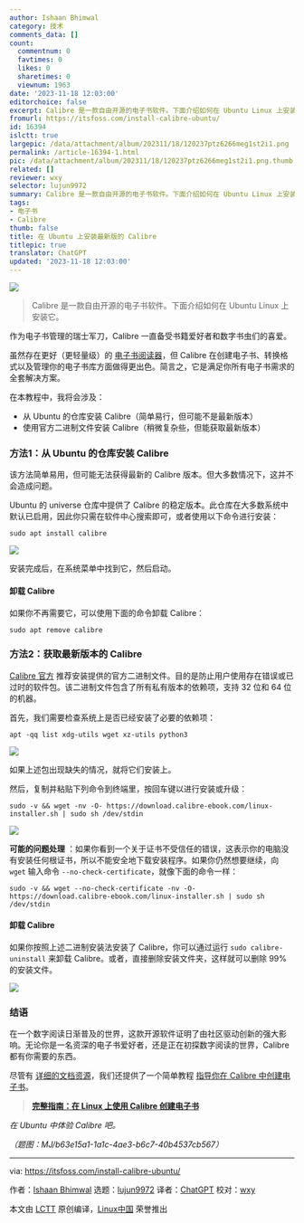 ```yaml
---
author: Ishaan Bhimwal
category: 技术
comments_data: []
count:
  commentnum: 0
  favtimes: 0
  likes: 0
  sharetimes: 0
  viewnum: 1963
date: '2023-11-18 12:03:00'
editorchoice: false
excerpt: Calibre 是一款自由开源的电子书软件。下面介绍如何在 Ubuntu Linux 上安装它。
fromurl: https://itsfoss.com/install-calibre-ubuntu/
id: 16394
islctt: true
largepic: /data/attachment/album/202311/18/120237ptz6266meg1st2i1.png
permalink: /article-16394-1.html
pic: /data/attachment/album/202311/18/120237ptz6266meg1st2i1.png.thumb.jpg
related: []
reviewer: wxy
selector: lujun9972
summary: Calibre 是一款自由开源的电子书软件。下面介绍如何在 Ubuntu Linux 上安装它。
tags:
- 电子书
- Calibre
thumb: false
title: 在 Ubuntu 上安装最新版的 Calibre
titlepic: true
translator: ChatGPT
updated: '2023-11-18 12:03:00'
---
```


![](/data/attachment/album/202311/18/120237ptz6266meg1st2i1.png)



> 
> Calibre 是一款自由开源的电子书软件。下面介绍如何在 Ubuntu Linux 上安装它。
> 
> 
> 


作为电子书管理的瑞士军刀，Calibre 一直备受书籍爱好者和数字书虫们的喜爱。


虽然存在更好（更轻量级）的 [电子书阅读器](https://itsfoss.com/best-ebook-readers-linux/)，但 Calibre 在创建电子书、转换格式以及管理你的电子书库方面做得更出色。简言之，它是满足你所有电子书需求的全套解决方案。


在本教程中，我将会涉及：


* 从 Ubuntu 的仓库安装 Calibre（简单易行，但可能不是最新版本）
* 使用官方二进制文件安装 Calibre（稍微复杂些，但能获取最新版本）


### 方法1：从 Ubuntu 的仓库安装 Calibre


该方法简单易用，但可能无法获得最新的 Calibre 版本。但大多数情况下，这并不会造成问题。


Ubuntu 的 universe 仓库中提供了 Calibre 的稳定版本。此仓库在大多数系统中默认已启用，因此你只需在软件中心搜索即可，或者使用以下命令进行安装：



```
sudo apt install calibre

```

![](/data/attachment/album/202311/18/120313l59b89598e4e5ugk.png)


安装完成后，在系统菜单中找到它，然后启动。


#### 卸载 Calibre


如果你不再需要它，可以使用下面的命令卸载 Calibre：



```
sudo apt remove calibre

```

### 方法2：获取最新版本的 Calibre


[Calibre 官方](https://calibre-ebook.com/download_linux) 推荐安装提供的官方二进制文件。目的是防止用户使用存在错误或已过时的软件包。该二进制文件包含了所有私有版本的依赖项，支持 32 位和 64 位的机器。


首先，我们需要检查系统上是否已经安装了必要的依赖项：



```
apt -qq list xdg-utils wget xz-utils python3

```

![](/data/attachment/album/202311/18/120313eptccjuuforjgtrr.png)


如果上述包出现缺失的情况，就将它们安装上。


然后，复制并粘贴下列命令到终端里，按回车键以进行安装或升级：



```
sudo -v && wget -nv -O- https://download.calibre-ebook.com/linux-installer.sh | sudo sh /dev/stdin

```

![](/data/attachment/album/202311/18/120313vox3xl9yaj9jiei3.png)


**可能的问题处理** ：如果你看到一个关于证书不受信任的错误，这表示你的电脑没有安装任何根证书，所以不能安全地下载安装程序。如果你仍然想要继续，向 `wget` 输入命令 `--no-check-certificate`，就像下面的命令一样：



```
sudo -v && wget --no-check-certificate -nv -O- https://download.calibre-ebook.com/linux-installer.sh | sudo sh /dev/stdin

```

#### 卸载 Calibre


如果你按照上述二进制安装法安装了 Calibre，你可以通过运行 `sudo calibre-uninstall` 来卸载 Calibre。或者，直接删除安装文件夹，这样就可以删除 99% 的安装文件。


![](/data/attachment/album/202311/18/120314jq0tz3uit9u87ut0.png)


### 结语


在一个数字阅读日渐普及的世界，这款开源软件证明了由社区驱动创新的强大影响。无论你是一名资深的电子书爱好者，还是正在初探数字阅读的世界，Calibre 都有你需要的东西。


尽管有 [详细的文档资源](https://calibre-ebook.com/help)，我们还提供了一个简单教程 [指导你在 Calibre 中创建电子书](/article-7977-1.html)。



> 
> **[完整指南：在 Linux 上使用 Calibre 创建电子书](/article-7977-1.html)**
> 
> 
> 


*在 Ubuntu 中体验 Calibre 吧。*


*（题图：MJ/b63e15a1-1a1c-4ae3-b6c7-40b4537cb567）*




---


via: <https://itsfoss.com/install-calibre-ubuntu/>


作者：[Ishaan Bhimwal](https://itsfoss.com/author/community/) 选题：[lujun9972](https://github.com/lujun9972) 译者：[ChatGPT](https://linux.cn/lctt/ChatGPT) 校对：[wxy](https://github.com/wxy)


本文由 [LCTT](https://github.com/LCTT/TranslateProject) 原创编译，[Linux中国](https://linux.cn/) 荣誉推出